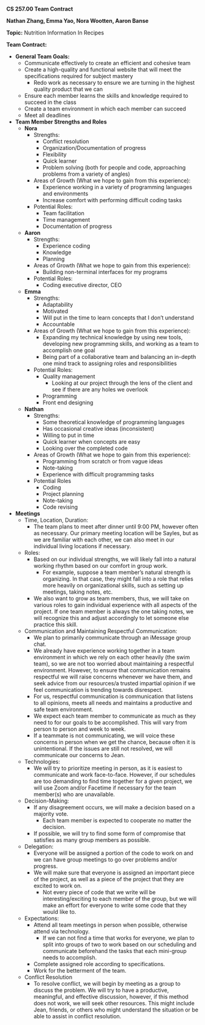 ﻿**CS 257.00 Team Contract**

**Nathan Zhang, Emma Yao, Nora Wootten, Aaron Banse**

**Topic:** Nutrition Information In Recipes

**Team Contract:**

- **General Team Goals:**
  - Communicate effectively to create an efficient and cohesive team
  - Create a high-quality and functional website that will meet the specifications required for subject mastery
    - Redo work as necessary to ensure we are turning in the highest quality product that we can
  - Ensure each member learns the skills and knowledge required to succeed in the class
  - Create a team environment in which each member can succeed
  - Meet all deadlines
- **Team Member Strengths and Roles**
  - **Nora**
    - Strengths:
      - Conflict resolution
      - Organization/Documentation of progress
      - Flexibility
      - Quick learner
      - Problem solving (both for people and code, approaching problems from a variety of angles)
    - Areas of Growth (What we hope to gain from this experience):
      - Experience working in a variety of programming languages and environments
      - Increase comfort with performing difficult coding tasks
    - Potential Roles:
      - Team facilitation
      - Time management
      - Documentation of progress
  - **Aaron**
    - Strengths:
      - Experience coding
      - Knowledge
      - Planning
    - Areas of Growth (What we hope to gain from this experience):
      - Building non-terminal interfaces for my programs
    - Potential Roles:
      - Coding executive director, CEO
  - **Emma**
    - Strengths:
      - Adaptability
      - Motivated
      - Will put in the time to learn concepts that I don’t understand
      - Accountable
    - Areas of Growth (What we hope to gain from this experience):
      - Expanding my technical knowledge by using new tools, developing new programming skills, and working as a team to accomplish one goal
      - Being part of a collaborative team and balancing an in-depth one mind track to assigning roles and responsibilities
    - Potential Roles:
      - Quality management
        - Looking at our project through the lens of the client and see if there are any holes we overlook
      - Programming
      - Front end designing
  - **Nathan**
    - Strengths:
      - Some theoretical knowledge of programming languages
      - Has occasional creative ideas (inconsistent)
      - Willing to put in time 
      - Quick learner when concepts are easy
      - Looking over the completed code
    - Areas of Growth (What we hope to gain from this experience):
      - Programming from scratch or from vague ideas
      - Note-taking
      - Experience with difficult programming tasks
    - Potential Roles
      - Coding
      - Project planning
      - Note-taking
      - Code revising
- **Meetings**
  - Time, Location, Duration:
    - The team plans to meet after dinner until 9:00 PM, however often as necessary. Our primary meeting location will be Sayles, but as we are familiar with each other, we can also meet in our individual living locations if necessary.
  - Roles:
    - Based on our individual strengths, we will likely fall into a natural working rhythm based on our comfort in group work. 
      - For example, suppose a team member’s natural strength is organizing. In that case, they might fall into a role that relies more heavily on organizational skills, such as setting up meetings, taking notes, etc. 
    - We also want to grow as team members, thus, we will take on various roles to gain individual experience with all aspects of the project. If one team member is always the one taking notes, we will recognize this and adjust accordingly to let someone else practice this skill.
  - Communication and Maintaining Respectful Communication: 
    - We plan to primarily communicate through an iMessage group chat.
    - We already have experience working together in a team environment in which we rely on each other heavily (the swim team), so we are not too worried about maintaining a respectful environment. However, to ensure that communication remains respectful we will raise concerns whenever we have them, and seek advice from our resources/a trusted impartial opinion if we feel communication is trending towards disrespect.
    - For us, respectful communication is communication that listens to all opinions, meets all needs and maintains a productive and safe team environment.
    - We expect each team member to communicate as much as they need to for our goals to be accomplished. This will vary from person to person and week to week.
    - If a teammate is not communicating, we will voice these concerns in person when we get the chance, because often it is unintentional. If the issues are still not resolved, we will communicate our concerns to Jean.
  - Technologies:
    - We will try to prioritize meeting in person, as it is easiest to communicate and work face-to-face. However, if our schedules are too demanding to find time together for a given project, we will use Zoom and/or Facetime if necessary for the team member(s) who are unavailable.
  - Decision-Making:
    - If any disagreement occurs, we will make a decision based on a majority vote.
      - Each team member is expected to cooperate no matter the decision.
    - If possible, we will try to find some form of compromise that satisfies as many group members as possible.
  - Delegation:
    - Everyone will be assigned a portion of the code to work on and we can have group meetings to go over problems and/or progress.
    - We will make sure that everyone is assigned an important piece of the project, as well as a piece of the project that they are excited to work on.
      - Not every piece of code that we write will be interesting/exciting to each member of the group, but we will make an effort for everyone to write some code that they would like to.
  - Expectations:
    - Attend all team meetings in person when possible, otherwise attend via technology. 
      - If we can not find a time that works for everyone, we plan to split into groups of two to work based on our scheduling and communicate beforehand the tasks that each mini-group needs to accomplish.
    - Complete assigned role according to specifications.
    - Work for the betterment of the team.
  - Conflict Resolution
    - To resolve conflict, we will begin by meeting as a group to discuss the problem. We will try to have a productive, meaningful, and effective discussion, however, if this method does not work, we will seek other resources. This might include Jean, friends, or others who might understand the situation or be able to assist in conflict resolution.
